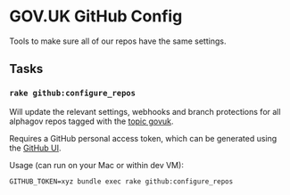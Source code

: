 # GOV.UK GitHub Config

Tools to make sure all of our repos have the same settings.

## Tasks

### `rake github:configure_repos`

Will update the relevant settings, webhooks and branch protections for all alphagov
repos tagged with the [topic govuk](https://github.com/search?q=topic%3Agovuk+org%3Aalphagov+fork%3Atrue).

Requires a GitHub personal access token, which can be generated using the [GitHub UI](https://github.com/settings/tokens).

Usage (can run on your Mac or within dev VM):

```
GITHUB_TOKEN=xyz bundle exec rake github:configure_repos
```
